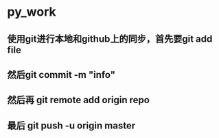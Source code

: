 # py_work
## 使用git进行本地和github上的同步，首先要git add file
## 然后git commit -m "info"
## 然后再 git remote add origin repo
## 最后 git push -u origin master